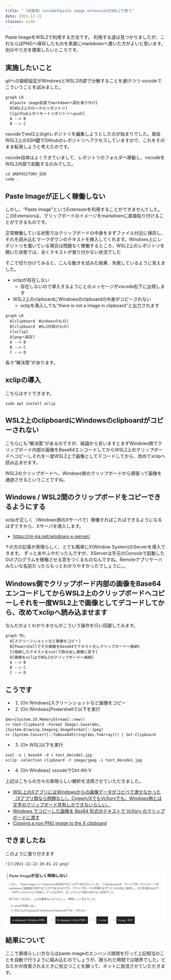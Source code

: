 ```yaml
---
title: "（非推奨）vscodeのpaste image extensionをWSL2で使う"
date: 2021-12-22
classes: wide
---
```


Paste ImageをWSL2で利用する方法です。
利用する道は見つかりましたが、これならばPNGへ保存したものを素直にmarkdownへ書いた方がよいと思います。
別のやり方を模索したいところです。

## 実施したいこと

gitへの接続設定がWindowsとWSL2内部で分散することを避けつつ
vscodeでこういうことを試みました。

```mermaid
graph LR
  A[paste image拡張でmarkdownへ図を張り付け]
  B[WSL2上のローカルリポジトリ]
  C[github上のリモートリポジトリへpush]
  A --> B
  B --> C
```

vscodeでwsl2上のgitレポジトリを編集しようとしたのが始まりでした。普段WSL2上のSSH鍵でGithubのレポジトリへアクセスしていますので、これをそのまま転用しようと考えたのです。

vscode自体はよくできていまして、レポジトリのフォルダへ移動し、vscodeをWSL2内部で起動するのみでした。

```shell
cd $REPOSITORY_DIR
code .
```

## Paste Imageが正しく稼働しない

しかし、"Paste Image"というExtensionを利用することができませんてした。
このExtensionは、クリップボードのイメージをmarkdownに直接貼り付けることができるものです。

正常稼働している状態ではクリップボードの中身をまずファイル付近に保存し、それを読み込むマークダウンのテキストを挿入してくれます。Windows上にレポジトリを置いている場合は問題なく稼働するところ、WSL2上のレポジトリを開いた状態では、全くテキストが張り付かない状況でした

そこで切り分けてみると、こんな動きを試みた結果、失敗しているように見えました。

- xclipが存在しない
  - 存在しないので導入するようにとのメッセージがvscode右下に出現します
- WSL2上のclipboardにWindowsのclipboardの中身がコピーされない
  - xclipを導入しても"there is not a image in clipboard"と出力されます

```mermaid
graph LR
  A[clipboard　Windowsのもの]
  B[clipboard　WSL2内部のもの]
  C[xclip]
  D[pngへ保存]
  A --> B
  B --> C
  C --> D
```

各々”解決策”があります。

## xclipの導入

こちらはすぐできます。

```shell
sudo apt install xclip
```

## WSL2上のclipboardにWindowsのclipboardがコピーされない

こちらにも”解決策”があるのですが、結論から言いますとまずWindows側でクリップボード内部の画像をBase64エンコードしてからWSL2上のクリップボードへコピーしそれを一度WSL2上で画像としてデコードしてから、改めてxclipへ読み込ませます。

WSL2のクリップボードへ、Windows側のクリップボードから頑張って画像を通過させるということですね。


## Windows / WSL2間のクリップボードをコピーできるようにする

xclipが正しく（Windows側のXサーバで）稼働すればこれはできるようになるはずですから、Xサーバを導入します。

- <https://rin-ka.net/windows-x-server/>

↑の方の記事が素晴らしく、とても簡単にX(Window System)のServerを導入できます。
ずっとあやふやだったんですが、XServerは手元のConsoleで起動したGUIプログラムを稼働させる窓をつくるものなんですね。Remoteアプリサーバみたいな名前だったらもっとわかりやすかったでしょうに。。

## Windows側でクリップボード内部の画像をBase64エンコードしてからWSL2上のクリップボードへコピーしそれを一度WSL2上で画像としてデコードしてから、改めてxclipへ読み込ませます

なんだかよくわかりませんがこういう操作を行い回避してみます。

```mermaid
graph TD;
  A[スクリーンショットなど画像をコピー]
  B[Powershellでその画像をBase64でテキスト化しクリップボードへ格納]
  C[格納したテキストをxselで読み出し画像に戻す]
  D[画像をxclipでWSL2のクリップボードへ格納]
  A --> B
  B --> C
  C --> D
```

## こうです

- 1) [On Windows]スクリーンショットなど画像をコピー
- 2) [On Windows]Powershellで以下を実行

```shell
$ms=[System.IO.MemoryStream]::new()
>> (Get-Clipboard -Format Image).Save($ms, [System.Drawing.Imaging.ImageFormat]::Jpeg)
>> [System.Convert]::ToBase64String($ms.ToArray()) | Set-Clipboard
```

- 3) [On WSL]以下を実行

```shell
xsel -o | base64 -d > test_decode1.jpg
xclip -selection clipboard -t image/jpeg -i test_decode1.jpg
```

- 4) [On Windows] vscodeでCtrl-Alt-V

上記はこちらの方々の素晴らしい解析を活用させていただきました。

- [WSL上のXアプリにはWindowsからの画像データがコピペで渡せなかった（Xアプリ間なら問題なし）。Cygwin/XでもVcXsrvでも、Windows側とは文字のクリップボード共有しかできないらしい。](https://twitter.com/OshiroNaoki/status/1371098079491878913)
- [Windows でコピーした画像を Bes64 形式のテキストで VcXsrv のクリップボードに渡す](https://gist.github.com/hankei6km/3d09d3573b0ce4233c91f20f7c88b635)
- [Copying a non PNG image to the X clipboard](https://stackoverflow.com/questions/59385093/copying-a-non-png-image-to-the-x-clipboard)

## できましたね

このように張り付きます

```shell
![](2021-12-22-19-01-22.png)
```

![result](../assets/2021-12-22-19-01-22.png)

## 結果について

ここで素晴らしい方ならばpaste imageのエンハンス開発を行って上記相当のことを自動で行うように組み込むのでしょうが、限られた時間では限界でした。どなたかが改善されるときに役立つことを願って、ネットに放流させていただきます。
